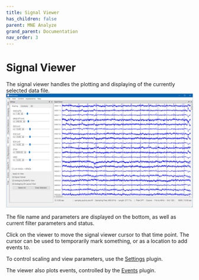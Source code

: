 ```yaml
---
title: Signal Viewer
has_children: false
parent: MNE Analyze
grand_parent: Documentation
nav_order: 3
---
```

# Signal Viewer

The signal viewer handles the plotting and displaying of the currently selected data file.
![](../../images/analyze/mne_an_1.png)

The file name and parameters are displayed on the bottom, as well as current filter parameters and status.

Click on the viewer to move the signal viewer cursor to that time point. The cursor can be used to temporarily mark something, or as a location to add events to.

To control scaling and view parameters, use the [Settings](analyze_scaling.md) plugin.

The viewer also plots events, controlled by the [Events](analyze_annotationmanager.md) plugin.
